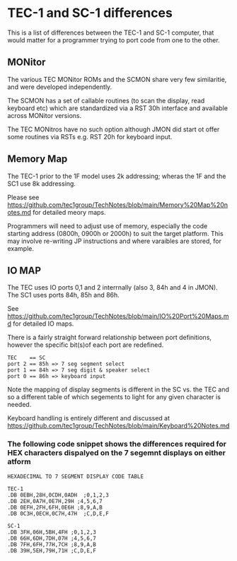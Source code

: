 # TEC-1 and SC-1 differences

This is a list of differences between the TEC-1 and SC-1 computer, that would matter for a programmer trying to port code from one to the other.

## MONitor

The various TEC MONitor ROMs and the SCMON share very few similaritie, and were developed independently.

The SCMON has a set of callable routines (to scan the display, read keyboard etc) which are standardized via a RST 30h interface and available across MONitor versions.

The TEC MONitros have no such option although JMON did start ot offer some routines via RSTs e.g. RST 20h for keyboard input.

## Memory Map

The TEC-1 prior to the 1F model uses 2k addressing; wheras the 1F and the SC1 use 8k addressing.

Please see https://github.com/tec1group/TechNotes/blob/main/Memory%20Map%20notes.md for detailed meory maps.

Programmers will need to adjust use of memory, especially the code starting address (0800h, 0900h or 2000h) to suit the target platform. This may involve re-writing JP instructions and where varaibles are stored, for example.

## IO MAP

The TEC uses IO ports 0,1 and 2 interrnally (also 3, 84h and 4 in JMON).
The SC1 uses ports 84h, 85h and 86h.

See https://github.com/tec1group/TechNotes/blob/main/IO%20Port%20Maps.md for detailed IO maps.

There is a fairly straight forward relationship between port definitions, however the specific bit(s)of each port are redefined.

````
TEC    == SC
port 2 == 85h => 7 seg segment select
port 1 == 84h => 7 seg digit & speaker select
port 0 == 86h => keyboard input
````

Note the mapping of display segments is different in the SC vs. the TEC and so a different table of which segements to light for any given character is needed.

Keyboard handling is entirely different and discussed at https://github.com/tec1group/TechNotes/blob/main/Keyboard%20Notes.md


### The following code snippet shows the differences required for HEX characters dispalyed on the 7 segemnt displays on either atform

````
HEXADECIMAL TO 7 SEGMENT DISPLAY CODE TABLE

TEC-1
.DB 0EBH,28H,0CDH,0ADH  ;0,1,2,3
.DB 2EH,0A7H,0E7H,29H ;4,5,6,7
.DB 0EFH,2FH,6FH,0E6H ;8,9,A,B
.DB 0C3H,0ECH,0C7H,47H  ;C,D,E,F

SC-1
.DB 3FH,06H,5BH,4FH ;0,1,2,3
.DB 66H,6DH,7DH,07H ;4,5,6,7
.DB 7FH,6FH,77H,7CH ;8,9,A,B
.DB 39H,5EH,79H,71H ;C,D,E,F
````

